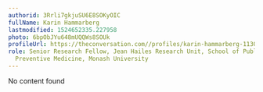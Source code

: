```yaml
---
authorid: 3Rrli7gkjuSU6E8SOKyOIC
fullName: Karin Hammarberg
lastmodified: 1524652335.227958
photo: 6bpObJYu648mUQQWs8SOUk
profileUrl: https://theconversation.com//profiles/karin-hammarberg-113096
role: Senior Research Fellow, Jean Hailes Research Unit, School of Public Health &
  Preventive Medicine, Monash University
---
```

No content found